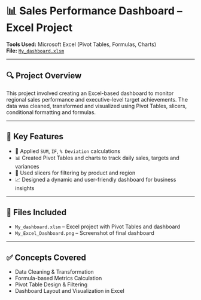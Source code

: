 # 📊 Sales Performance Dashboard – Excel Project

**Tools Used:** Microsoft Excel (Pivot Tables, Formulas, Charts)  
**File:** [`My_dashboard.xlsm`](./My_dashboard.xlsm)

---

## 🔍 Project Overview

This project involved creating an Excel-based dashboard to monitor regional sales performance and executive-level target achievements. The data was cleaned, transformed and visualized using Pivot Tables, slicers, conditional formatting and formulas.

---

## 🧠 Key Features

- 🔢 Applied `SUM`, `IF`, `% Deviation` calculations  
- 📊 Created Pivot Tables and charts to track daily sales, targets and variances  
- 🎯 Used slicers for filtering by product and region  
- 📈 Designed a dynamic and user-friendly dashboard for business insights

---

## 📁 Files Included

- `My_dashboard.xlsm` – Excel project with Pivot Tables and dashboard  
- `My_Excel_Dashboard.png` – Screenshot of final dashboard

---

## ✅ Concepts Covered

- Data Cleaning & Transformation  
- Formula-based Metrics Calculation  
- Pivot Table Design & Filtering  
- Dashboard Layout and Visualization in Excel
